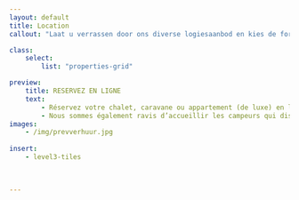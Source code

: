 ```yaml
---
layout: default
title: Location
callout: "Laat u verrassen door ons diverse logiesaanbod en kies de formule die het best bij u past."

class:
    select: 
        list: "properties-grid"

preview:
    title: RESERVEZ EN LIGNE
    text: 
        - Réservez votre chalet, caravane ou appartement (de luxe) en ligne et offrez-vous un séjour confortable et sans souci. 
        - Nous sommes également ravis d’accueillir les campeurs qui disposent de leur propre caravane, mobilhome ou tente. Pour les campeurs c'est aussi possible de réserver un emplacement en ligne. 
images:
    - /img/prevverhuur.jpg
    
insert:
    - level3-tiles
    
    

---
```

